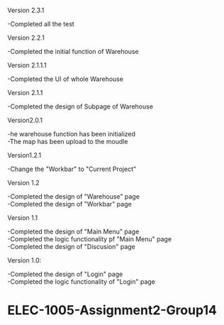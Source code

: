 Version 2.3.1  

-Completed all the test  


Version 2.2.1  
  
-Completed the initial function of Warehouse  
  
Version 2.1.1.1  
  
-Completed the UI of whole Warehouse  
  

Version 2.1.1  

-Completed the design of Subpage of Warehouse  
  

Version2.0.1  
  
-he warehouse function has been initialized  
-The map has been upload to the moudle  
  

Version1.2.1  
  
-Change the "Workbar" to "Current Project"


Version 1.2  
  
-Completed the design of "Warehouse" page  
-Completed the design of "Workbar" page


Version 1.1

-Completed the design of "Main Menu" page  
-Completed the logic functionality pf "Main Menu" page  
-Completed the design of "Discusion" page


Version 1.0:

-Completed the design of "Login" page  
-Completed the logic functionality of "Login" page

# ELEC-1005-Assignment2-Group14

